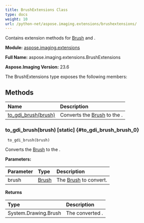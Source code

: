 ```yaml
---
title: BrushExtensions Class
type: docs
weight: 10
url: /python-net/aspose.imaging.extensions/brushextensions/
---
```


Contains extension methods for [Brush](/imaging/python-net/aspose.imaging/brush/) and .

**Module:** [aspose.imaging.extensions](/imaging/python-net/aspose.imaging.extensions/)

**Full Name:** aspose.imaging.extensions.BrushExtensions

**Aspose.Imaging Version:** 23.6

The BrushExtensions type exposes the following members:
## **Methods**
| **Name** | **Description** |
| :- | :- |
| [to_gdi_brush(brush)](#to_gdi_brush_brush_0) | Converts the [Brush](/imaging/python-net/aspose.imaging/brush/) to the . |

### to_gdi_brush(brush)  [static] {#to_gdi_brush_brush_0}


```
 to_gdi_brush(brush) 
```

Converts the [Brush](/imaging/python-net/aspose.imaging/brush/) to the .

**Parameters:**

| Parameter | Type | Description |
| :- | :- | :- |
| brush | [Brush](/imaging/python-net/aspose.imaging/brush) | The [Brush](/imaging/python-net/aspose.imaging/brush/) to convert. |

**Returns**

| Type | Description |
| :- | :- |
| System.Drawing.Brush | The converted . |


